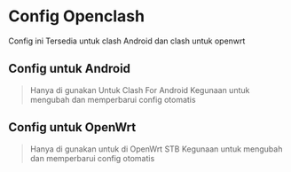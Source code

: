 # Config Openclash
Config ini Tersedia untuk clash Android dan clash untuk openwrt

## Config untuk Android
> Hanya di gunakan Untuk Clash For Android
> Kegunaan untuk mengubah dan memperbarui config otomatis

## Config untuk OpenWrt
> Hanya di gunakan untuk di OpenWrt STB
> Kegunaan untuk mengubah dan memperbarui config otomatis

